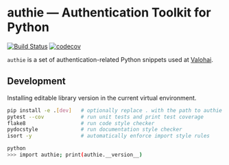 # authie — Authentication Toolkit for Python

[![Build Status](https://travis-ci.com/valohai/authie.svg?branch=master)](https://travis-ci.com/valohai/authie)
[![codecov](https://codecov.io/gh/valohai/authie/branch/master/graph/badge.svg)](https://codecov.io/gh/valohai/authie)

`authie` is a set of authentication-related Python snippets used at [Valohai](https://valohai.com/).

## Development

Installing editable library version in the current virtual environment.

```bash
pip install -e .[dev]   # optionally replace . with the path to authie source root
pytest --cov            # run unit tests and print test coverage
flake8                  # run code style checker
pydocstyle              # run documentation style checker
isort -y                # automatically enforce import style rules

python
>>> import authie; print(authie.__version__)
```
